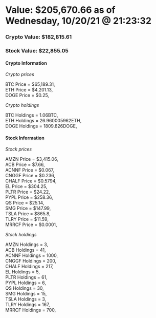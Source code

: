 # Value: $205,670.66 as of Wednesday, 10/20/21 @ 21:23:32 

### Crypto Value: $182,815.61

### Stock Value: $22,855.05

#### Crypto Information 
*Crypto prices* 

BTC Price = $65,189.31,  
ETH Price = $4,201.13,  
DOGE Price = $0.25,  


*Crypto holdings* 

BTC Holdings = 1.06BTC,  
ETH Holdings = 26.960005962ETH,  
DOGE Holdings = 1809.826DOGE,  


#### Stock Information 

*Stock prices* 

AMZN Price = $3,415.06,  
ACB Price = $7.66,  
ACNNF Price = $0.067,  
CNGGF Price = $0.236,  
CHALF Price = $0.5794,  
EL Price = $304.25,  
PLTR Price = $24.22,  
PYPL Price = $258.36,  
QS Price = $25.14,  
SMG Price = $147.99,  
TSLA Price = $865.8,  
TLRY Price = $11.59,  
MRRCF Price = $0.0001,  


*Stock holdings* 

AMZN Holdings = 3,  
ACB Holdings = 41,  
ACNNF Holdings = 1000,  
CNGGF Holdings = 200,  
CHALF Holdings = 217,  
EL Holdings = 5,  
PLTR Holdings = 61,  
PYPL Holdings = 6,  
QS Holdings = 30,  
SMG Holdings = 15,  
TSLA Holdings = 3,  
TLRY Holdings = 167,  
MRRCF Holdings = 700,  


